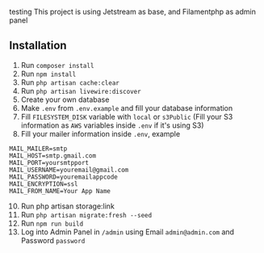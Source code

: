 testing
This project is using Jetstream as base, and Filamentphp as admin panel

## Installation

1. Run `composer install`
2. Run `npm install`
3. Run `php artisan cache:clear`
4. Run `php artisan livewire:discover`
5. Create your own database
6. Make `.env` from `.env.example` and fill your database information
7. Fill `FILESYSTEM_DISK` variable with `local` or `s3Public` (Fill your S3 information as `AWS` variables inside `.env` if it's using S3)
8. Fill your mailer information inside `.env`, example
```
MAIL_MAILER=smtp
MAIL_HOST=smtp.gmail.com
MAIL_PORT=yoursmtpport
MAIL_USERNAME=youremail@gmail.com
MAIL_PASSWORD=youremailappcode
MAIL_ENCRYPTION=ssl
MAIL_FROM_NAME=Your App Name
```
10. Run php artisan storage:link
11. Run `php artisan migrate:fresh --seed`
12. Run `npm run build`
13. Log into Admin Panel in `/admin` using Email `admin@admin.com` and Password `password`
